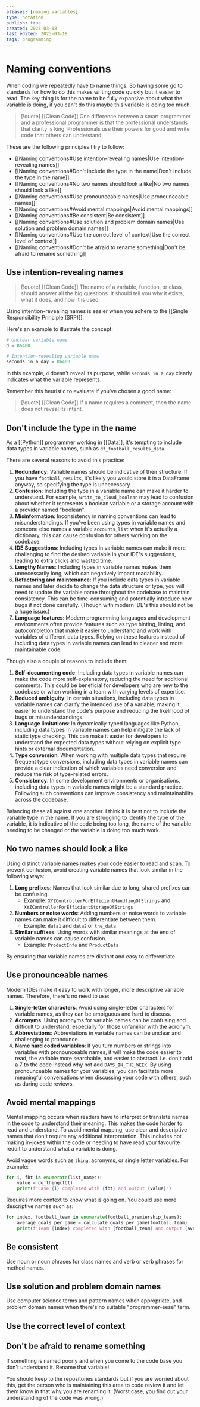 ```yaml
---
aliases: [naming variables]
type: notation
publish: true
created: 2023-03-18
last_edited: 2023-03-18
tags: programming
---
```

# Naming conventions

When coding we repeatedly have to name things. So having some go to standards for how to do this makes writing code quickly but it easier to read. The key thing is for the name to be fully expansive about what the variable is doing, if you can't do this maybe this variable is doing too much.

> [!quote] [[Clean Code]]
> One difference between a smart programmer and a professional programmer is that the professional understands that clarity is king. Professionals use their powers for good and write code that others can understand.

These are the following principles I try to follow:
- [[Naming conventions#Use intention-revealing names|Use intention-revealing names]]
- [[Naming conventions#Don't include the type in the name|Don't include the type in the name]]
- [[Naming conventions#No two names should look a like|No two names should look a like]]
- [[Naming conventions#Use pronounceable names|Use pronounceable names]]
- [[Naming conventions#Avoid mental mappings|Avoid mental mappings]]
- [[Naming conventions#Be consistent|Be consistent]]
- [[Naming conventions#Use solution and problem domain names|Use solution and problem domain names]]
- [[Naming conventions#Use the correct level of context|Use the correct level of context]]
- [[Naming conventions#Don't be afraid to rename something|Don't be afraid to rename something]]

## Use intention-revealing names

>[!quote] [[Clean Code]]
>The name of a variable, function, or class, should answer all the big questions. It should tell you why it exists, what it does, and how it is used.

Using intention-revealing names is easier when you adhere to the [[Single Responsibility Principle (SRP)]].

Here's an example to illustrate the concept:
```python
# Unclear variable name
d = 86400

# Intention-revealing variable name
seconds_in_a_day = 86400
```

In this example, `d` doesn't reveal its purpose, while `seconds_in_a_day` clearly indicates what the variable represents.

Remember this heuristic to evaluate if you've chosen a good name:

> [!quote] [[Clean Code]] 
> If a name requires a comment, then the name does not reveal its intent.

## Don't include the type in the name

As a [[Python]] programmer working in [[Data]], it's tempting to include data types in variable names, such as `df_football_results_data`. 

There are several reasons to avoid this practice:

1.  **Redundancy**: Variable names should be indicative of their structure. If you have `football_results`, it's likely you would store it in a DataFrame anyway, so specifying the type is unnecessary.
2.  **Confusion**: Including the type in a variable name can make it harder to understand. For example, `write_to_cloud_boolean` may lead to confusion about whether it represents a boolean variable or a storage account with a provider named "boolean".
3.  **Misinformation**: Inconsistency in naming conventions can lead to misunderstandings. If you've been using types in variable names and someone else names a variable `accounts_list` when it's actually a dictionary, this can cause confusion for others working on the codebase.
4.  **IDE Suggestions**: Including types in variable names can make it more challenging to find the desired variable in your IDE's suggestions, leading to extra clicks and wasted time.
5.  **Lengthy Names**: Including types in variable names makes them unnecessarily long, which can negatively impact readability.
6. **Refactoring and maintenance**: If you include data types in variable names and later decide to change the data structure or type, you will need to update the variable name throughout the codebase to maintain consistency. This can be time-consuming and potentially introduce new bugs if not done carefully. (Though with modern IDE's this should not be a huge issue.)
7.  **Language features**: Modern programming languages and development environments often provide features such as type hinting, linting, and autocompletion that make it easier to understand and work with variables of different data types. Relying on these features instead of including data types in variable names can lead to cleaner and more maintainable code.

Though also a couple of reasons to include them:

1.  **Self-documenting code**: Including data types in variable names can make the code more self-explanatory, reducing the need for additional comments. This could be beneficial for developers who are new to the codebase or when working in a team with varying levels of expertise.
2.  **Reduced ambiguity**: In certain situations, including data types in variable names can clarify the intended use of a variable, making it easier to understand the code's purpose and reducing the likelihood of bugs or misunderstandings.
3.  **Language limitations**: In dynamically-typed languages like Python, including data types in variable names can help mitigate the lack of static type checking. This can make it easier for developers to understand the expected data types without relying on explicit type hints or external documentation.
4.  **Type conversion**: When working with multiple data types that require frequent type conversions, including data types in variable names can provide a clear indication of which variables need conversion and reduce the risk of type-related errors.
5.  **Consistency**: In some development environments or organisations, including data types in variable names might be a standard practice. Following such conventions can improve consistency and maintainability across the codebase.

Balancing these all against one another. I think it is best not to include the variable type in the name. If you are struggling to identify the type of the variable, it is indicative of the code being too long, the name of the variable needing to be changed or the variable is doing too much work.

## No two names should look a like

Using distinct variable names makes your code easier to read and scan. To prevent confusion, avoid creating variable names that look similar in the following ways:

1.  **Long prefixes**: Names that look similar due to long, shared prefixes can be confusing.
    -   Example: `XYZControllerForEfficientHandlingOfStrings` and `XYZControllerForEfficientStorageOfStrings`
2.  **Numbers or noise words**: Adding numbers or noise words to variable names can make it difficult to differentiate between them.
    -   Example: `data1` and `data2` or `the_data`
3.  **Similar suffixes**: Using words with similar meanings at the end of variable names can cause confusion.
    -   Example: `ProductInfo` and `ProductData`

By ensuring that variable names are distinct and easy to differentiate.

## Use pronounceable names

Modern IDEs make it easy to work with longer, more descriptive variable names. Therefore, there's no need to use:
1.  **Single-letter characters**: Avoid using single-letter characters for variable names, as they can be ambiguous and hard to discuss.
2.  **Acronyms**: Using acronyms for variable names can be confusing and difficult to understand, especially for those unfamiliar with the acronym.
3.  **Abbreviations**: Abbreviations in variable names can be unclear and challenging to pronounce.
4. **Name hard coded variables**: If you turn numbers or strings into variables with pronounceable names, it will make the code easier to read, the variable more searchable, and easier to abstract. i.e. don't add a 7 to the code instead why not add ``DAYS_IN_THE_WEEK``.
By using pronounceable names for your variables, you can facilitate more meaningful conversations when discussing your code with others, such as during code reviews.

## Avoid mental mappings

Mental mapping occurs when readers have to interpret or translate names in the code to understand their meaning. This makes the code harder to read and understand. To avoid mental mapping, use clear and descriptive names that don't require any additional interpretation. This includes not making in-jokes within the code or needing to have read your favourite reddit to understand what a variable is doing.

Avoid vague words such as `thing`, acronyms, or single letter variables. For example:

```python
for i, fbt in enumerate(list_names):
	value = do_thing(fbt)
	print(f'Case {i} completed with {fbt} and output {value}')
```

Requires more context to know what is going on. You could use more descriptive names such as:

```python
for index, football_team in enumerate(football_premiership_teams):
	average_goals_per_game = calculate_goals_per_game(football_team)
	print(f'Team {index} completed with {football_team} and output {average_goals_per_game}') 
```

## Be consistent

Use noun or noun phrases for class names and verb or verb phrases for method names.

## Use solution and problem domain names

Use computer science terms and pattern names when appropriate, and problem domain names when there's no suitable "programmer-eese" term.

## Use the correct level of context

## Don't be afraid to rename something

If something is named poorly and when you come to the code base you don't understand it. Rename that variable!

You should keep to the repositories standards but if you are worried about this, get the person who is maintaining this area to code review it and let them know in that why you are renaming it. (Worst case, you find out your understanding of the code was wrong.)
